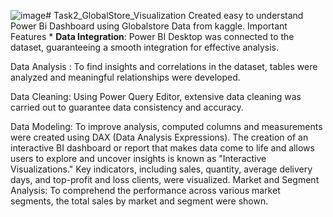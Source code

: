 ![image](https://github.com/user-attachments/assets/a003dd48-1ea8-46a6-8692-57a66af5acff)# Task2_GlobalStore_Visualization
Created easy to  understand Power Bi Dashboard using Globalstore Data from kaggle.
Important Features * **Data Integration**: Power BI Desktop was connected to the dataset, guaranteeing a smooth integration for effective analysis.

Data Analysis : To find insights and correlations in the dataset, tables were analyzed and meaningful relationships were developed.

Data Cleaning: Using Power Query Editor, extensive data cleaning was carried out to guarantee data consistency and accuracy.

Data Modeling: To improve analysis, computed columns and measurements were created using DAX (Data Analysis Expressions).
The creation of an interactive BI dashboard or report that makes data come to life and allows users to explore and uncover insights is known as "Interactive Visualizations."
Key indicators, including sales, quantity, average delivery days, and top-profit and loss clients, were visualized.
Market and Segment Analysis: To comprehend the performance across various market segments, the total sales by market and segment were shown.
